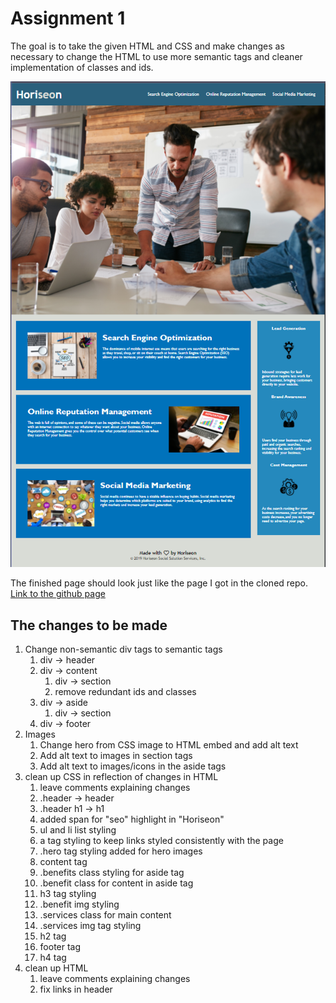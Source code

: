 Assignment 1
============

The goal is to take the given HTML and CSS and make changes as necessary to change the HTML to use more semantic tags and cleaner implementation of classes and ids.

![screenshot of the finished product should look the same as the page I recieved.](/assets/screenshot.bmp)

The finished page should look just like the page I got in the cloned repo. 
[Link to the github page](https://pastashock.github.io/unit-01-Homework-Semantics-and-Accessibility/)

The changes to be made
----------------------

1. Change non-semantic div tags to semantic tags
    1. div -> header
    2. div -> content
        1. div -> section
        2. remove redundant ids and classes
    3. div -> aside
        1. div -> section
    4. div -> footer
2. Images
    1. Change hero from CSS image to HTML embed and add alt text
    2. Add alt text to images in section tags
    3. Add alt text to images/icons in the aside tags
3. clean up CSS in reflection of changes in HTML
    1. leave comments explaining changes
    2. .header -> header
    3. .header h1 -> h1
    4. added span for "seo" highlight in "Horiseon"
    5. ul and li list styling
    6. a tag styling to keep links styled consistently with the page
    7. .hero tag styling added for hero images
    8. content tag
    9. .benefits class styling for aside tag
    10. .benefit class for content in aside tag
    11. h3 tag styling
    12. .benefit img styling
    13. .services class for main content
    14. .services img tag styling
    15. h2 tag
    16. footer tag
    17. h4 tag
4. clean up HTML
    1. leave comments explaining changes
    2. fix links in header